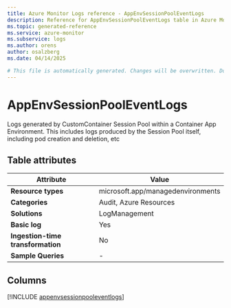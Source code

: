 ```yaml
---
title: Azure Monitor Logs reference - AppEnvSessionPoolEventLogs
description: Reference for AppEnvSessionPoolEventLogs table in Azure Monitor Logs.
ms.topic: generated-reference
ms.service: azure-monitor
ms.subservice: logs
ms.author: orens
author: osalzberg
ms.date: 04/14/2025

# This file is automatically generated. Changes will be overwritten. Do not change this file directly.
---
```


# AppEnvSessionPoolEventLogs

Logs generated by CustomContainer Session Pool within a Container App Environment. This includes logs produced by the Session Pool itself, including pod creation and deletion, etc


## Table attributes

|Attribute|Value|
|---|---|
|**Resource types**|microsoft.app/managedenvironments|
|**Categories**|Audit, Azure Resources|
|**Solutions**| LogManagement|
|**Basic log**|Yes|
|**Ingestion-time transformation**|No|
|**Sample Queries**|-|



## Columns
  
[!INCLUDE [appenvsessionpooleventlogs](~/reusable-content/ce-skilling/azure/includes/azure-monitor/reference/tables/appenvsessionpooleventlogs-include.md)]
